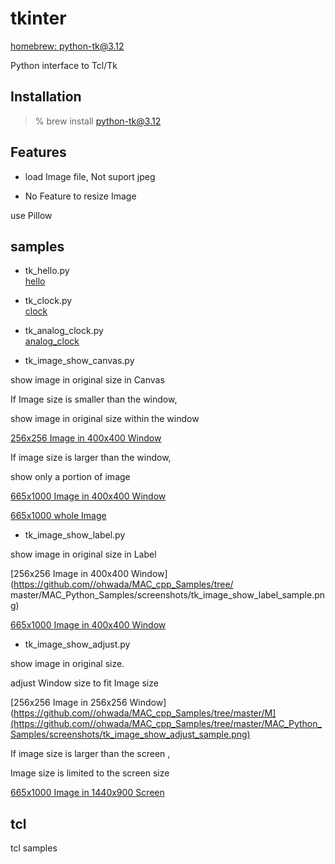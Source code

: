 tkinter
===============

[homebrew: python-tk@3.12](https://formulae.brew.sh/formula/python-tk@3.12)

Python interface to Tcl/Tk

## Installation

> % brew install python-tk@3.12

## Features

- load Image file,  Not suport jpeg  

 - No Feature to resize Image

use Pillow

## samples

- tk_hello.py  
 [hello](https://github.com//ohwada/MAC_cpp_Samples/tree/master/MAC_Python_Samples/screenshots/tk_hello.png)  

- tk_clock.py  
[clock](https://github.com//ohwada/MAC_cpp_Samples/tree/master/MAC_Python_Samples/screenshots/tk_clock.png)  

- tk_analog_clock.py  
[analog_clock](https://github.com//ohwada/MAC_cpp_Samples/tree/master/MAC_Python_Samples/screenshots/tk_analog_clock.png) 

- tk_image_show_canvas.py 

show image in original size in Canvas

If Image size is smaller than the window,

show image in original size  within the window

[256x256 Image in 400x400 Window](https://github.com//ohwada/MAC_cpp_Samples/tree/master/MAC_Python_Samples/screenshots/tk_image_show_canvas_sample.png)  

If image size is larger than the window, 

show only a portion of image

[665x1000 Image in 400x400 Window](https://github.com//ohwada/MAC_cpp_Samples/tree/master/MAC_Python_Samples/screenshots/tk_image_show_canvas_tiger.png)

[665x1000 whole Image](https://github.com//ohwada/MAC_cpp_Samples/tree/master/MAC_Python_Samples/images/tiger_665x1000.png)

- tk_image_show_label.py 

show image in original size in Label

[256x256 Image in 400x400 Window](https://github.com//ohwada/MAC_cpp_Samples/tree/
master/MAC_Python_Samples/screenshots/tk_image_show_label_sample.png) 

[665x1000 Image in 400x400 Window](https://github.com//ohwada/MAC_cpp_Samples/tree/master/MAC_Python_Samples/screenshots/tk_image_show_label_tiger.png)


- tk_image_show_adjust.py  

show image in original size. 

adjust Window size to fit Image size

[256x256 Image in  256x256 Window](https://github.com//ohwada/MAC_cpp_Samples/tree/master/M](https://github.com//ohwada/MAC_cpp_Samples/tree/master/MAC_Python_Samples/screenshots/tk_image_show_adjust_sample.png)

If image size is larger than the screen , 

Image size is limited to  the screen size

[665x1000 Image in 1440x900 Screen](https://github.com//ohwada/MAC_cpp_Samples/tree/master/MAC_Python_Samples/screenshots/tk_image_show_tiger.png)


## tcl

tcl samples




